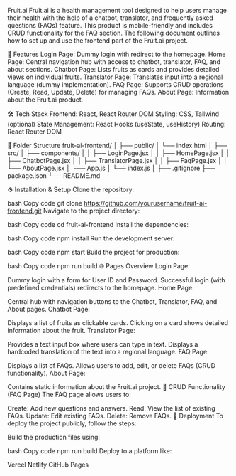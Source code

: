 Fruit.ai
Fruit.ai is a health management tool designed to help users manage their health with the help of a chatbot, translator, and frequently asked questions (FAQs) feature. This product is mobile-friendly and includes CRUD functionality for the FAQ section. The following document outlines how to set up and use the frontend part of the Fruit.ai project.

🚀 Features
Login Page: Dummy login with redirect to the homepage.
Home Page: Central navigation hub with access to chatbot, translator, FAQ, and about sections.
Chatbot Page: Lists fruits as cards and provides detailed views on individual fruits.
Translator Page: Translates input into a regional language (dummy implementation).
FAQ Page: Supports CRUD operations (Create, Read, Update, Delete) for managing FAQs.
About Page: Information about the Fruit.ai product.

🛠️ Tech Stack
Frontend: React, React Router DOM
Styling: CSS, Tailwind (optional)
State Management: React Hooks (useState, useHistory)
Routing: React Router DOM

📂 Folder Structure
fruit-ai-frontend/
│
├── public/
│   └── index.html
│
├── src/
│   ├── components/
│   │   ├── LoginPage.jsx
│   │   ├── HomePage.jsx
│   │   ├── ChatbotPage.jsx
│   │   ├── TranslatorPage.jsx
│   │   ├── FaqPage.jsx
│   │   └── AboutPage.jsx
│   ├── App.js
│   └── index.js
│
├── .gitignore
├── package.json
└── README.md

⚙️ Installation & Setup
Clone the repository:

bash
Copy code
git clone https://github.com/yourusername/fruit-ai-frontend.git
Navigate to the project directory:

bash
Copy code
cd fruit-ai-frontend
Install the dependencies:

bash
Copy code
npm install
Run the development server:

bash
Copy code
npm start
Build the project for production:

bash
Copy code
npm run build
🌐 Pages Overview
Login Page:

Dummy login with a form for User ID and Password.
Successful login (with predefined credentials) redirects to the homepage.
Home Page:

Central hub with navigation buttons to the Chatbot, Translator, FAQ, and About pages.
Chatbot Page:

Displays a list of fruits as clickable cards.
Clicking on a card shows detailed information about the fruit.
Translator Page:

Provides a text input box where users can type in text.
Displays a hardcoded translation of the text into a regional language.
FAQ Page:

Displays a list of FAQs.
Allows users to add, edit, or delete FAQs (CRUD functionality).
About Page:

Contains static information about the Fruit.ai project.
📝 CRUD Functionality (FAQ Page)
The FAQ page allows users to:

Create: Add new questions and answers.
Read: View the list of existing FAQs.
Update: Edit existing FAQs.
Delete: Remove FAQs.
📲 Deployment
To deploy the project publicly, follow the steps:

Build the production files using:

bash
Copy code
npm run build
Deploy to a platform like:

Vercel
Netlify
GitHub Pages
